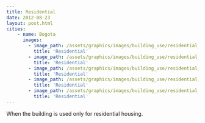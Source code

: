 ```yaml
---
title: Residential
date: 2012-08-23
layout: post.html
cities:
    - name: Bogota
      images:
        - image_path: /assets/graphics/images/building_use/residential_bogota_01.jpg
          title: 'Residential'
        - image_path: /assets/graphics/images/building_use/residential_bogota_02.jpg
          title: 'Residential'
        - image_path: /assets/graphics/images/building_use/residential_bogota_03.jpg
          title: 'Residential'
        - image_path: /assets/graphics/images/building_use/residential_bogota_04.jpg
          title: 'Residential'
        - image_path: /assets/graphics/images/building_use/residential_bogota_05.jpg
          title: 'Residential'
---
```

When the building is used only for residential housing.